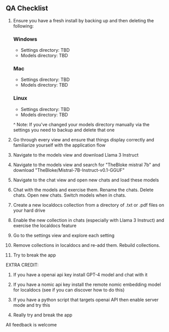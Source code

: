 ## QA Checklist

1. Ensure you have a fresh install by backing up and then deleting the following:

    ### Windows
      * Settings directory: TBD
      * Models directory: TBD
    ### Mac
      * Settings directory: TBD
      * Models directory: TBD
    ### Linux
      * Settings directory: TBD
      * Models directory: TBD
  
    ^ Note: If you've changed your models directory manually via the settings you need to backup and delete that one

2. Go through every view and ensure that things display correctly and familiarize yourself with the application flow

3. Navigate to the models view and download Llama 3 Instruct

4. Navigate to the models view and search for "TheBloke mistral 7b" and download "TheBloke/Mistral-7B-Instruct-v0.1-GGUF"

5. Navigate to the chat view and open new chats and load these models

6. Chat with the models and exercise them. Rename the chats. Delete chats. Open new chats. Switch models when in chats.

7. Create a new localdocs collection from a directory of .txt or .pdf files on your hard drive

8. Enable the new collection in chats (especially with Llama 3 Instruct) and exercise the localdocs feature

9. Go to the settings view and explore each setting

10. Remove collections in localdocs and re-add them. Rebuild collections.

11. Try to break the app

EXTRA CREDIT:

1. If you have a openai api key install GPT-4 model and chat with it

2. If you have a nomic api key install the remote nomic embedding model for localdocs (see if you can discover how to do this)

3. If you have a python script that targets openai API then enable server mode and try this

4. Really try and break the app

All feedback is welcome
